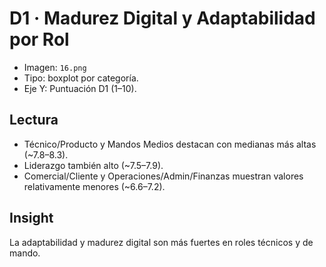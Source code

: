 # D1 · Madurez Digital y Adaptabilidad por Rol

- Imagen: `16.png`
- Tipo: boxplot por categoría.
- Eje Y: Puntuación D1 (1–10).

## Lectura
- Técnico/Producto y Mandos Medios destacan con medianas más altas (~7.8–8.3).
- Liderazgo también alto (~7.5–7.9).
- Comercial/Cliente y Operaciones/Admin/Finanzas muestran valores relativamente menores (~6.6–7.2).

## Insight
La adaptabilidad y madurez digital son más fuertes en roles técnicos y de mando.

